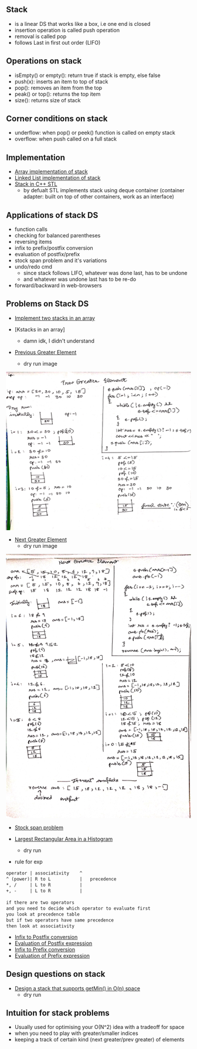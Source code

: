 ## Stack
- is a linear DS that works like a box, i.e one end is closed 
- insertion operation is called push operation
- removal is called pop
- follows Last in first out order (LIFO)

## Operations on stack
- isEmpty() or empty(): return true if stack is empty, else false
- push(x): inserts an item to top of stack
- pop(): removes an item from the top
- peak() or top(): returns the top item
- size(): returns size of stack

## Corner conditions on stack

- underflow: when pop() or peek() function is called on empty stack
- overflow: when push called on a full stack

## Implementation

- [Array implementation of stack](array_stack.cpp)
- [Linked List implementation of stack](ll_stack.cpp)
- [Stack in C++ STL](builtin_stack.cpp)
    - by defualt STL implements stack using deque container (container adapter: built on top of other containers, work as an interface)

## Applications of stack DS

- function calls
- checking for balanced parentheses
- reversing items
- infix to prefix/postfix conversion
- evaluation of postfix/prefix
- stock span problem and it's variations
- undo/redo cmd
    - since stack follows LIFO, whatever was done last, has to be undone 
    - and whatever was undone last has to be re-do
- forward/backward in web-browsers

## Problems on Stack DS

- [Implement two stacks in an array](two_stacks.cpp)
- [Kstacks in an array]
    - damn idk, I didn't understand

- [Previous Greater Element](prev_greater_el.cpp)
    - dry run image

<p align="center">
<img src="imgs/prev_greater_el.jpg" width="780px" alt="sort" title="sort"/>
</p>


- [Next Greater Element](next_greater_el.cpp)
    - dry run image 

<p align="center">
<img src="imgs/next_greater_el.jpg" width="780px" alt="sort" title="sort"/>
</p>


- [Stock span problem](stock_span.cpp)

- [Largest Rectangular Area in a Histogram](histogram.cpp)
    - dry run

- rule for exp
```
operator | associativity    ^   
^ (power)| R to L           |   precedence
*, /     | L to R           |
+, -     | L to R           |

if there are two operators 
and you need to decide which operator to evaluate first
you look at precedence table
but if two operators have same precedence
then look at associativity
```
- [Infix to Postfix conversion](infix_to_postfix.cpp)
- [Evaluation of Postfix expression](postfix.cpp)
- [Infix to Prefix conversion](infix_to_prefix.cpp)
- [Evaluation of Prefix expression](prefix.cpp)

## Design questions on stack

- [Design a stack that supports getMin() in O(n) space](getMin_1.cpp)
    - dry run

## Intuition for stack problems
- Usually used for optimising your O(N^2) idea with a tradeoff for space
- when you need to play with greater/smaller indices
- keeping a track of certain kind (next greater/prev greater) of elements